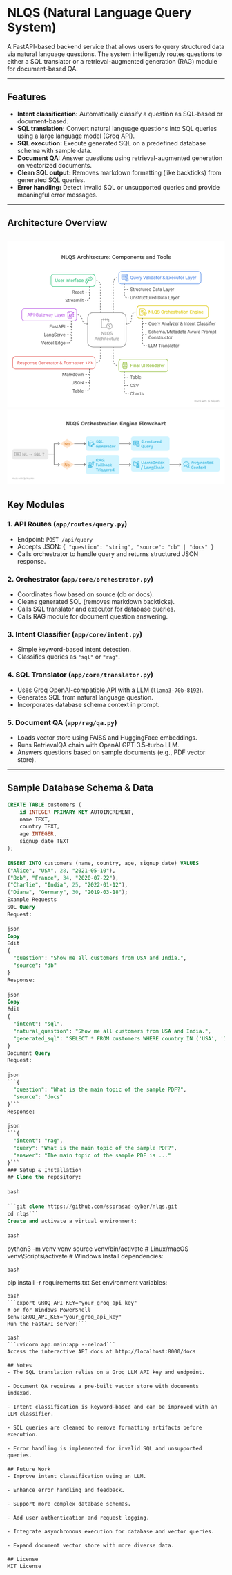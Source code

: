 # NLQS (Natural Language Query System)

A FastAPI-based backend service that allows users to query structured data via natural language questions. The system intelligently routes questions to either a SQL translator or a retrieval-augmented generation (RAG) module for document-based QA.

---

## Features

- **Intent classification:** Automatically classify a question as SQL-based or document-based.
- **SQL translation:** Convert natural language questions into SQL queries using a large language model (Groq API).
- **SQL execution:** Execute generated SQL on a predefined database schema with sample data.
- **Document QA:** Answer questions using retrieval-augmented generation on vectorized documents.
- **Clean SQL output:** Removes markdown formatting (like backticks) from generated SQL queries.
- **Error handling:** Detect invalid SQL or unsupported queries and provide meaningful error messages.

---

## Architecture Overview
![NLQS Architecture Diagram](https://github.com/ssprasad-cyber/nlqs/blob/main/architecture%20/_-%20visual%20selection.png)
![NLQS orchestratory engine](https://github.com/ssprasad-cyber/nlqs/blob/main/architecture%20/_-%20visual%20selection%20(1).png)
---

## Key Modules

### 1. API Routes (`app/routes/query.py`)

- Endpoint: `POST /api/query`
- Accepts JSON: `{ "question": "string", "source": "db" | "docs" }`
- Calls orchestrator to handle query and returns structured JSON response.

### 2. Orchestrator (`app/core/orchestrator.py`)

- Coordinates flow based on source (db or docs).
- Cleans generated SQL (removes markdown backticks).
- Calls SQL translator and executor for database queries.
- Calls RAG module for document question answering.

### 3. Intent Classifier (`app/core/intent.py`)

- Simple keyword-based intent detection.
- Classifies queries as `"sql"` or `"rag"`.

### 4. SQL Translator (`app/core/translator.py`)

- Uses Groq OpenAI-compatible API with a LLM (`llama3-70b-8192`).
- Generates SQL from natural language question.
- Incorporates database schema context in prompt.

### 5. Document QA (`app/rag/qa.py`)

- Loads vector store using FAISS and HuggingFace embeddings.
- Runs RetrievalQA chain with OpenAI GPT-3.5-turbo LLM.
- Answers questions based on sample documents (e.g., PDF vector store).

---

## Sample Database Schema & Data

```sql
CREATE TABLE customers (
    id INTEGER PRIMARY KEY AUTOINCREMENT,
    name TEXT,
    country TEXT,
    age INTEGER,
    signup_date TEXT
);

INSERT INTO customers (name, country, age, signup_date) VALUES
("Alice", "USA", 28, "2021-05-10"),
("Bob", "France", 34, "2020-07-22"),
("Charlie", "India", 25, "2022-01-12"),
("Diana", "Germany", 30, "2019-03-18");
Example Requests
SQL Query
Request:

json
Copy
Edit
{
  "question": "Show me all customers from USA and India.",
  "source": "db"
}
Response:

json
Copy
Edit
{
  "intent": "sql",
  "natural_question": "Show me all customers from USA and India.",
  "generated_sql": "SELECT * FROM customers WHERE country IN ('USA', 'India');"
}
Document Query
Request:

json
```{
  "question": "What is the main topic of the sample PDF?",
  "source": "docs"
}```
Response:

json
```{
  "intent": "rag",
  "query": "What is the main topic of the sample PDF?",
  "answer": "The main topic of the sample PDF is ..."
}```
### Setup & Installation
## Clone the repository:

bash

```git clone https://github.com/ssprasad-cyber/nlqs.git
cd nlqs```
Create and activate a virtual environment:

bash
```
python3 -m venv venv
source venv/bin/activate  # Linux/macOS
venv\Scripts\activate     # Windows
Install dependencies:
```
bash
```
pip install -r requirements.txt
Set environment variables:
```
bash
```export GROQ_API_KEY="your_groq_api_key"
# or for Windows PowerShell
$env:GROQ_API_KEY="your_groq_api_key"
Run the FastAPI server:```

bash
```uvicorn app.main:app --reload```
Access the interactive API docs at http://localhost:8000/docs

## Notes
- The SQL translation relies on a Groq LLM API key and endpoint.

- Document QA requires a pre-built vector store with documents indexed.

- Intent classification is keyword-based and can be improved with an LLM classifier.

- SQL queries are cleaned to remove formatting artifacts before execution.

- Error handling is implemented for invalid SQL and unsupported queries.

## Future Work
- Improve intent classification using an LLM.

- Enhance error handling and feedback.

- Support more complex database schemas.

- Add user authentication and request logging.

- Integrate asynchronous execution for database and vector queries.

- Expand document vector store with more diverse data.

## License
MIT License


